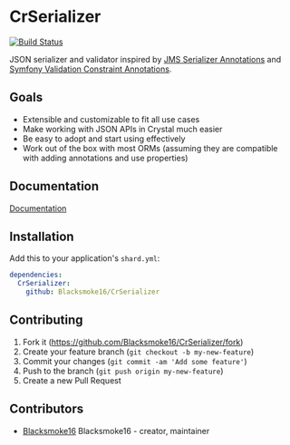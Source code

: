 # CrSerializer
[![Build Status](https://travis-ci.org/Blacksmoke16/CrSerializer.svg?branch=master)](https://travis-ci.org/Blacksmoke16/CrSerializer)

JSON serializer and validator inspired by [JMS Serializer Annotations](https://jmsyst.com/libs/serializer/master/reference/annotations) and [Symfony Validation Constraint Annotations](https://symfony.com/doc/current/reference/constraints.html).

## Goals

- Extensible and customizable to fit all use cases
- Make working with JSON APIs in Crystal much easier
- Be easy to adopt and start using effectively
- Work out of the box with most ORMs (assuming they are compatible with adding annotations and use properties)

## Documentation

[Documentation](docs/)

## Installation

Add this to your application's `shard.yml`:

```yaml
dependencies:
  CrSerializer:
    github: Blacksmoke16/CrSerializer
```

## Contributing

1. Fork it (<https://github.com/Blacksmoke16/CrSerializer/fork>)
2. Create your feature branch (`git checkout -b my-new-feature`)
3. Commit your changes (`git commit -am 'Add some feature'`)
4. Push to the branch (`git push origin my-new-feature`)
5. Create a new Pull Request

## Contributors

- [Blacksmoke16](https://github.com/Blacksmoke16) Blacksmoke16 - creator, maintainer
